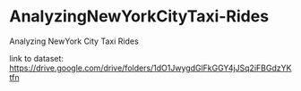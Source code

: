 # AnalyzingNewYorkCityTaxi-Rides
Analyzing NewYork City Taxi Rides

link to dataset: https://drive.google.com/drive/folders/1dO1JwygdGlFkGGY4jJSq2iFBGdzYKtfn

